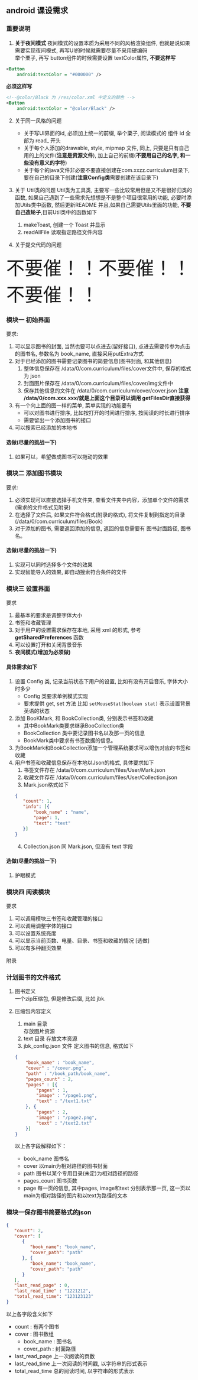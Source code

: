 ## android 课设需求

### 重要说明
1. **关于夜间模式**
夜间模式的设置本质为采用不同的风格渲染组件, 也就是说如果需要实现夜间模式, 再写UI的时候就需要尽量不采用硬编码<br>
举个栗子, 再写 button组件的时候需要设置 textColor属性, **不要这样写**
```xml
<Button
    android:textColor = "#000000" />
```
**必须这样写**
```xml
<!--@color/Black 为 /res/color.xml 中定义的颜色 -->
<Button
    android:textColor = "@color/Black" />
```
2. 关于同一风格的问题
   + 关于写UI界面的id, 必须加上统一的前缀, 举个栗子, 阅读模式的 组件 id 全部为 read_ 开头
   + 关于每个人添加的drawable, style, mipmap 文件, 同上, 只要是只有自己用的上的文件(**注意是资源文件**), 加上自己的前缀(**不要用自己的名字, 和一些没有意义的字符**)
   + 关于每个的java文件非必要不要直接创建在com.xxzz.curriculum目录下, 要在自己的目录下创建(**注意Config类**需要创建在该目录下)

3. 关于 Util类的问题
Util类为工具类, 主要写一些比较常用但是又不是很好归类的函数, 如果自己遇到了一些需求先想想是不是整个项目很常用的功能, 必要时添加Utils类中函数, 然后更新README
并且,如果自己需要Utils里面的功能, **不要自己造轮子**,目前Util类中的函数如下
   1. makeToast, 创建一个 Toast 并显示
   2. readAllFile 读取指定路径文件内容
4. 关于提交代码的问题
<div style="font-size:50px;">不要催！！不要催！！不要催！！</div>

### 模块一 初始界面
要求:
1. 可以显示图书的封面, 当然也要可以点进去(留好接口), 点进去需要传参为点击的图书名, 参数名为 book_name,  直接采用putExtra方式
2. 对于已经添加的图书需要记录图书的简要信息(图书封面, 和其他信息)
   1. 整体信息保存在 /data/0/com.curriculum/files/cover文件中, 保存的格式为 json
   2. 封面图片保存在 /data/0/com.curriculum/files/cover/img文件中
   3. 保存其他信息的文件在 /data/0/com.curriculum/cover/cover.json
   **注意 /data/0/com.xxx.xxx/就是上面这个目录可以调用 getFilesDir直接获得**
3. 有一个向上面的图一样的菜单, 菜单实现的功能要有
    + 可以对图书进行排序, 比如按打开的时间进行排序, 按阅读的时长进行排序
    + 需要留出一个添加图书的接口
4. 可以搜索已经添加的本地书
#### 选做(尽量的挑战一下)
1. 如果可以，希望做成图书可以拖动的效果
### 模块二 添加图书模块
要求:
1. 必须实现可以直接选择手机文件夹, 查看文件夹中内容，添加单个文件的需求(需求的文件格式见附录)
2. 在选择了文件后, 如果文件符合格式(附录的格式), 将文件复制到指定的目录(/data/0/com.curriculum/files/Book)
3. 对于添加的图书, 需要返回添加的信息, 返回的信息需要有 图书封面路径, 图书名。
#### 选做(尽量的挑战一下)
1. 实现可以同时选择多个文件的效果
2. 实现智能导入的效果, 即自动搜索符合条件的文件
### 模块三 设置界面
要求
1. 最基本的要求是调整字体大小
2. 书签和收藏管理
3. 对于用户的设置需求保存在本地, 采用 xml 的形式, 参考 **getSharedPreferences** 函数
4. 可以设置打开和关闭背景音乐
5. **夜间模式(增加为必须做)**
#### 具体需求如下
1. 设置 Config 类, 记录当前状态下用户的设置, 比如有没有开启音乐, 字体大小时多少
   + Config 类要求单例模式实现
   + 要求提供 get, set 方法 比如 ``setMouseStat(boolean stat)`` 表示设置背景英语的状态
2. 添加 BooKMark, 和 BookCollection类, 分别表示书签和收藏
   + 其中BookMark类要求继承BooCollection类
   + BookCollection 类中要记录图书名以及那一页的信息
   + BookMark类中要求有书签数据的信息。
3. 为BookMark和BookCollection添加一个管理系统要求可以增伤对应的书签和收藏
4. 用户书签和收藏信息保存在本地以Json的格式, 具体要求如下
   1. 书签文件存在 /data/0/com.curriculum/files/User/Mark.json
   2. 收藏文件存在 /data/0/com.curriculum/files/User/Collection.json
   3. Mark.json格式如下
   ```json
   {
      "count": 1,
      "info": [{
          "book_name" : "name",
          "page": 1,
          "text": "text"
      }]
   } 
   ```
   4. Collection.json 同 Mark.json, 但没有 text 字段
#### 选做(尽量的挑战一下)
1. 护眼模式
### 模块四 阅读模块
要求
1. 可以调用模块三书签和收藏管理的接口
2. 可以调用调整字体的接口
3. 可以设置系统亮度
4. 可以显示当前页数、电量、目录、书签和收藏的情况
[选做]
1. 可以有多种翻页效果

附录
### 计划图书的文件格式
1. 图书定义<br>
一个zip压缩包, 但是修改后缀, 比如 jbk.
2. 压缩包内容定义
    1. main 目录<br>
    存放图片资源
    2. text 目录
    存放文本资源
    3. jbk_config.json 文件 定义图书的信息, 格式如下
    ```json
    {
        "book_name" : "book_name",
        "cover" : "/cover.png",
        "path" : "/book_path/book_name",
        "pages_count" : 2,
        "pages" : [{
            "pages" : 1,
            "image" : "/page1.png",
            "text" : "/text1.txt"
        }, {
            "pages" : 2,
            "image" : "/page2.png",
            "text" : "/text2.txt"
        }]
    }
    ```

   以上各字段解释如下：
   + book_name 图书名
   + cover 以main为相对路径的图书封面
   + path 图书以某个专用目录(未定)为相对路径的路径
   + pages_count 图书页数
   + page 每一页的信息, 其中pages, image和text 分别表示那一页, 这一页以 main为相对路径的图片和以text为路径的文本
### 模块一保存图书简要格式的json
```json
{
   "count": 2,
   "cover": [
      {
         "book_name": "book_name",
         "cover_path": "path"
      }, {
         "book_name": "book_name",
         "cover_path": "path"
      }
   ],
   "last_read_page" : 0,
   "last_read_time" : "1221212",
   "total_read_time": "123123123"
}
```
以上各字段含义如下
+ count : 有两个图书
+ cover : 图书数组
  + book_name : 图书名
  + cover_path : 封面路径
+ last_read_page 上一次阅读的页数
+ last_read_time 上一次阅读的时间戳, 以字符串的形式表示
+ total_read_time 总的阅读时间, 以字符串的形式表示
